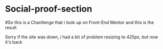 # Social-proof-section

#So this is a Chanllenge that i took up on Front-End Mentor and this is the result 

Sorry if the site was down, i had a bit of problem resizing to 425px, but now it's back